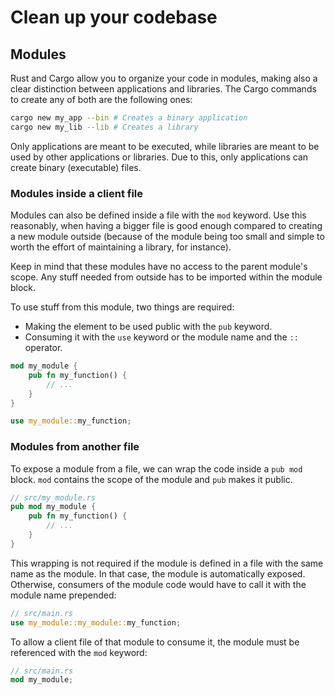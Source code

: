 # Clean up your codebase

## Modules

Rust and Cargo allow you to organize your code in modules, making also a clear distinction between applications and
libraries. The Cargo commands to create any of both are the following ones:

```bash
cargo new my_app --bin # Creates a binary application
cargo new my_lib --lib # Creates a library
```

Only applications are meant to be executed, while libraries are meant to be used by other applications or libraries. Due
to this, only applications can create binary (executable) files.

### Modules inside a client file

Modules can also be defined inside a file with the `mod` keyword. Use this reasonably, when having a bigger file is good
enough compared to creating a new module outside (because of the module being too small and simple to worth the effort
of maintaining a library, for instance).

Keep in mind that these modules have no access to the parent module's scope. Any stuff needed from outside has to be
imported within the module block.

To use stuff from this module, two things are required:

- Making the element to be used public with the `pub` keyword.
- Consuming it with the `use` keyword or the module name and the `::` operator.

```rust
mod my_module {
    pub fn my_function() {
        // ...
    }
}

use my_module::my_function;
```

### Modules from another file

To expose a module from a file, we can wrap the code inside a `pub mod` block. `mod` contains the scope of the
module and `pub` makes it public.

```rust
// src/my_module.rs
pub mod my_module {
    pub fn my_function() {
        // ...
    }
}
```

This wrapping is not required if the module is defined in a file with the same name as the module. In that case, the
module is automatically exposed. Otherwise, consumers of the module code would have to call it with the module name
prepended:

```rust
// src/main.rs
use my_module::my_module::my_function;
```

To allow a client file of that module to consume it, the module must be referenced with the `mod` keyword:

```rust
// src/main.rs
mod my_module;
```
